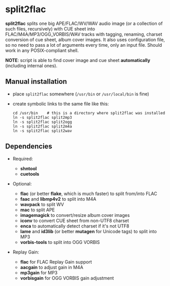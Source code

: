 split2flac
==========

**split2flac** splits one big APE/FLAC/WV/WAV audio image (or a collection of such files, recursively) with CUE sheet
into FLAC/M4A/MP3/OGG_VORBIS/WAV tracks with tagging, renaming, charset conversion of cue sheet, album cover images.
It also uses configuration file, so no need to pass a lot of arguments every time, only an input file.
Should work in any POSIX-compliant shell.

**NOTE**: script is able to find cover image and cue sheet **automatically** (including internal ones).

Manual installation
-------------------

  * place ``split2flac`` somewhere (``/usr/bin`` or ``/usr/local/bin`` is fine)
  * create symbolic links to the same file like this:

        cd /usr/bin    # this is a directory where split2flac was installed
        ln -s split2flac split2mp3
        ln -s split2flac split2ogg
        ln -s split2flac split2m4a
        ln -s split2flac split2wav

Dependencies
------------

  * Required:
    * **shntool**
    * **cuetools**

  * Optional:
    * **flac** (or better **flake**, which is much faster) to split from/into FLAC
    * **faac** and **libmp4v2** to split into M4A
    * **wavpack** to split WV
    * **mac** to split APE
    * **imagemagick** to convert/resize album cover images
    * **iconv** to convert CUE sheet from non-UTF8 charset
    * **enca** to automatically detect charset if it's not UTF8
    * **lame** and **id3lib** (or better **mutagen** for Unicode tags) to split into MP3
    * **vorbis-tools** to split into OGG VORBIS

  * Replay Gain:
    * **flac** for FLAC Replay Gain support
    * **aacgain** to adjust gain in M4A
    * **mp3gain** for MP3
    * **vorbisgain** for OGG VORBIS gain adjustment
